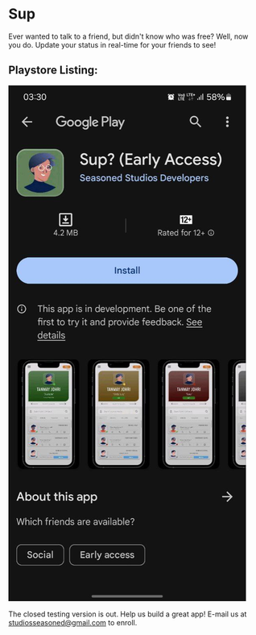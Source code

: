 # Sup
Ever wanted to talk to a friend, but didn't know who was free?
Well, now you do.
Update your status in real-time for your friends to see!

## Playstore Listing:
!["listing"](https://github.com/Tanmay-Johri/Sup_status/blob/main/media/sup_listing.jpg)

The closed testing version is out. Help us build a great app!
E-mail us at studiosseasoned@gmail.com to enroll.


